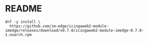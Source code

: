 README
======

```shell
dnf -y install \
  https://github.com/im-edge/icingaweb2-module-imedge/releases/download/v0.7.0/icingaweb2-module-imedge-0.7.0-1.noarch.rpm
```
